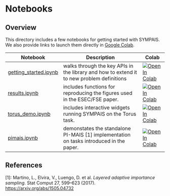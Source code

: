 # Notebooks

## Overview
This directory includes a few notebooks for getting started with SYMPAIS. We also provide links to launch
them directly in [Google Colab](https://research.google.com/colaboratory/).

| Notebook    | Description | Colab |
| ----------- | ----------- | ----- |
| [getting_started.ipynb](./getting_started.ipynb) | walks through the key APIs in the library and how to extend it to new problem definitions | [![Open In Colab](https://colab.research.google.com/assets/colab-badge.svg)](https://colab.research.google.com/github/ethanluoyc/sympais/blob/master/notebooks/getting_started.ipynb) |
| [results.ipynb](results.ipynb)   | includes functions for reproducing the figures used in the ESEC/FSE paper. | [![Open In Colab](https://colab.research.google.com/assets/colab-badge.svg)](https://colab.research.google.com/github/ethanluoyc/sympais/blob/master/notebooks/results.ipynb) |
| [torus_demo.ipynb](torus_demo.ipynb) | includes interactive widgets running SYMPAIS on the Torus task. | [![Open In Colab](https://colab.research.google.com/assets/colab-badge.svg)](https://colab.research.google.com/github/ethanluoyc/sympais/blob/master/notebooks/torus_demo.ipynb) |
| [pimais.ipynb](pimais.ipynb) | demonstates the standalone PI-MAIS [1] implementation on tasks introduced in the paper. | [![Open In Colab](https://colab.research.google.com/assets/colab-badge.svg)](https://colab.research.google.com/github/ethanluoyc/sympais/blob/master/notebooks/pimais.ipynb) |

## References
[1]: Martino, L., Elvira, V., Luengo, D. et al. _Layered adaptive importance sampling_. Stat Comput 27, 599–623 (2017). https://arxiv.org/abs/1505.04732
